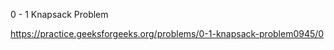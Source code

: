 0 - 1 Knapsack Problem





https://practice.geeksforgeeks.org/problems/0-1-knapsack-problem0945/0








